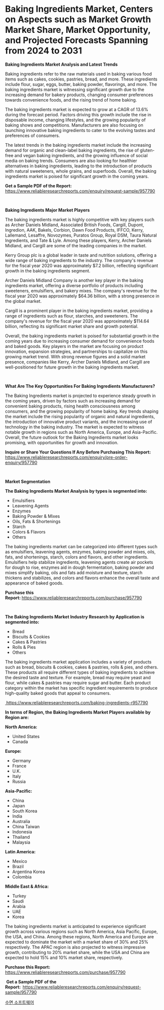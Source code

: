 <p><h1>Baking Ingredients Market, Centers on Aspects such as Market Growth Market Share, Market Opportunity, and Projected Forecasts Spanning from 2024 to 2031</h1></p><p><strong>Baking Ingredients Market Analysis and Latest Trends</strong></p>
<p><p>Baking ingredients refer to the raw materials used in baking various food items such as cakes, cookies, pastries, bread, and more. These ingredients include flour, sugar, eggs, butter, baking powder, flavorings, and more. The baking ingredients market is witnessing significant growth due to the increasing demand for bakery products, changing consumer preferences towards convenience foods, and the rising trend of home baking.</p><p>The baking ingredients market is expected to grow at a CAGR of 13.6% during the forecast period. Factors driving this growth include the rise in disposable income, changing lifestyles, and the growing popularity of baking shows and competitions. Manufacturers are also focusing on launching innovative baking ingredients to cater to the evolving tastes and preferences of consumers.</p><p>The latest trends in the baking ingredients market include the increasing demand for organic and clean-label baking ingredients, the rise of gluten-free and vegan baking ingredients, and the growing influence of social media on baking trends. Consumers are also looking for healthier alternatives in baking ingredients, leading to the introduction of products with natural sweeteners, whole grains, and superfoods. Overall, the baking ingredients market is poised for significant growth in the coming years.</p></p>
<p><strong>Get a Sample PDF of the Report:&nbsp;</strong> <a href="https://www.reliableresearchreports.com/enquiry/request-sample/957790">https://www.reliableresearchreports.com/enquiry/request-sample/957790</a></p>
<p>&nbsp;</p>
<p><strong>Baking Ingredients Major Market Players</strong></p>
<p><p>The baking ingredients market is highly competitive with key players such as Archer Daniels Midland, Associated British Foods, Cargill, Dupont, Ingredion, AAK, Bakels, Corbion, Dawn Food Products, IFFCO, Kerry, Lallemand, Lesaffre, Novozymes, Puratos Group, Royal DSM, Taura Natural Ingredients, and Tate & Lyle. Among these players, Kerry, Archer Daniels Midland, and Cargill are some of the leading companies in the market.</p><p>Kerry Group plc is a global leader in taste and nutrition solutions, offering a wide range of baking ingredients to the industry. The company's revenue for the fiscal year 2020 was approximately $7.2 billion, reflecting significant growth in the baking ingredients segment.</p><p>Archer Daniels Midland Company is another key player in the baking ingredients market, offering a diverse portfolio of products including sweeteners, emulsifiers, and bakery mixes. The company's revenue for the fiscal year 2020 was approximately $64.36 billion, with a strong presence in the global market.</p><p>Cargill is a prominent player in the baking ingredients market, providing a range of ingredients such as flour, starches, and sweeteners. The company's revenue for the fiscal year 2020 was approximately $114.64 billion, reflecting its significant market share and growth potential.</p><p>Overall, the baking ingredients market is poised for substantial growth in the coming years due to increasing consumer demand for convenience foods and baked goods. Key players in the market are focusing on product innovation, expansion strategies, and partnerships to capitalize on this growing market trend. With strong revenue figures and a solid market presence, companies like Kerry, Archer Daniels Midland, and Cargill are well-positioned for future growth in the baking ingredients market.</p></p>
<p>&nbsp;</p>
<p><strong>What Are The Key Opportunities For Baking Ingredients Manufacturers?</strong></p>
<p><p>The Baking Ingredients market is projected to experience steady growth in the coming years, driven by factors such as increasing demand for convenient baking products, rising health consciousness among consumers, and the growing popularity of home baking. Key trends shaping the market include the rising popularity of organic and natural ingredients, the introduction of innovative product variants, and the increasing use of technology in the baking industry. The market is expected to witness notable growth in regions such as North America, Europe, and Asia-Pacific. Overall, the future outlook for the Baking Ingredients market looks promising, with opportunities for growth and innovation.</p></p>
<p><strong>Inquire or Share Your Questions If Any Before Purchasing This Report:</strong> <a href="https://www.reliableresearchreports.com/enquiry/pre-order-enquiry/957790">https://www.reliableresearchreports.com/enquiry/pre-order-enquiry/957790</a></p>
<p>&nbsp;</p>
<p><strong>Market Segmentation</strong></p>
<p><strong>The Baking Ingredients Market Analysis by types is segmented into:</strong></p>
<p><ul><li>Emulsifiers</li><li>Leavening Agents</li><li>Enzymes</li><li>Baking Powder & Mixes</li><li>Oils, Fats & Shortenings</li><li>Starch</li><li>Colors & Flavors</li><li>Others</li></ul></p>
<p><p>The baking ingredients market can be categorized into different types such as emulsifiers, leavening agents, enzymes, baking powder and mixes, oils, fats, and shortenings, starch, colors and flavors, and other ingredients. Emulsifiers help stabilize ingredients, leavening agents create air pockets for dough to rise, enzymes aid in dough fermentation, baking powder and mixes simplify baking, oils and fats add moisture and texture, starch thickens and stabilizes, and colors and flavors enhance the overall taste and appearance of baked goods.</p></p>
<p><strong>Purchase this Report:&nbsp;</strong><a href="https://www.reliableresearchreports.com/purchase/957790">https://www.reliableresearchreports.com/purchase/957790</a></p>
<p>&nbsp;</p>
<p><strong>The Baking Ingredients Market Industry Research by Application is segmented into:</strong></p>
<p><ul><li>Bread</li><li>Biscuits & Cookies</li><li>Cakes & Pastries</li><li>Rolls & Pies</li><li>Others</li></ul></p>
<p><p>The baking ingredients market application includes a variety of products such as bread, biscuits & cookies, cakes & pastries, rolls & pies, and others. These products all require different types of baking ingredients to achieve the desired taste and texture. For example, bread may require yeast and flour, while cakes & pastries may require sugar and butter. Each product category within the market has specific ingredient requirements to produce high-quality baked goods that appeal to consumers.</p></p>
<p><a href="https://www.reliableresearchreports.com/baking-ingredients-r957790">&nbsp;https://www.reliableresearchreports.com/baking-ingredients-r957790</a></p>
<p><strong>In terms of Region, the Baking Ingredients Market Players available by Region are:</strong></p>
<p>
    <p> <strong> North America: </strong>
        <ul>
            <li>United States</li>
            <li>Canada</li>
        </ul>
        </p> 
    <p> <strong> Europe: </strong>
        <ul>
            <li>Germany</li>
            <li>France</li>
            <li>U.K.</li>
            <li>Italy</li>
            <li>Russia</li>
        </ul>
        </p> 
    <p> <strong> Asia-Pacific: </strong>
        <ul>
            <li>China</li>
            <li>Japan</li>
            <li>South Korea</li>
            <li>India</li>
            <li>Australia</li>
            <li>China Taiwan</li>
            <li>Indonesia</li>
            <li>Thailand</li>
            <li>Malaysia</li>
        </ul>
        </p> 
    <p> <strong> Latin America: </strong>
        <ul>
            <li>Mexico</li>
            <li>Brazil</li>
            <li>Argentina Korea</li>
            <li>Colombia</li>
        </ul>
        </p> 
    <p> <strong> Middle East & Africa: </strong>
        <ul>
            <li>Turkey</li>
            <li>Saudi</li>
            <li>Arabia</li>
            <li>UAE</li>
            <li>Korea</li>
        </ul>
    </p>
    </p>
<p><p>The baking ingredients market is anticipated to experience significant growth across various regions such as North America, Asia Pacific, Europe, the USA, and China. Among these regions, North America and Europe are expected to dominate the market with a market share of 30% and 25% respectively. The APAC region is also projected to witness impressive growth, contributing to 20% market share, while the USA and China are expected to hold 15% and 10% market share, respectively.</p></p>
<p><strong>Purchase this Report: </strong><a href="https://www.reliableresearchreports.com/purchase/957790">https://www.reliableresearchreports.com/purchase/957790</a></p>
<p>&nbsp;<strong>Get a Sample PDF of the Report:&nbsp;&nbsp;</strong><a href="https://www.reliableresearchreports.com/enquiry/request-sample/957790">https://www.reliableresearchreports.com/enquiry/request-sample/957790</a></p>
<p><strong></strong></p>
<p><p><a href="https://github.com/vanessagrant665567/Market-Research-Report-List-2/blob/main/879185942921.md">수면 소프트웨어</a></p></p>